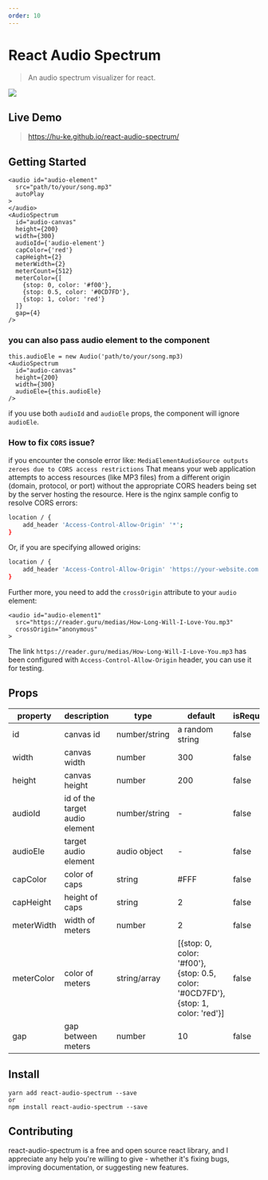 ```yaml
---
order: 10
---
```


# React Audio Spectrum
> An audio spectrum visualizer for react.

![](https://hu-ke.github.io/react-audio-spectrum/react-audio-spectrum-demo.gif)
## Live Demo
> https://hu-ke.github.io/react-audio-spectrum/

## Getting Started
```
<audio id="audio-element"
  src="path/to/your/song.mp3"
  autoPlay
>
</audio>
<AudioSpectrum
  id="audio-canvas"
  height={200}
  width={300}
  audioId={'audio-element'}
  capColor={'red'}
  capHeight={2}
  meterWidth={2}
  meterCount={512}
  meterColor={[
    {stop: 0, color: '#f00'},
    {stop: 0.5, color: '#0CD7FD'},
    {stop: 1, color: 'red'}
  ]}
  gap={4}
/>
```
### you can also pass audio element to the component
```
this.audioEle = new Audio('path/to/your/song.mp3) 
<AudioSpectrum
  id="audio-canvas"
  height={200}
  width={300}
  audioEle={this.audioEle}
/>
```
if you use both `audioId` and `audioEle` props, the component will ignore `audioEle`.
### How to fix `CORS` issue?
if you encounter the console error like: `MediaElementAudioSource outputs zeroes due to CORS access restrictions` That means your web application attempts to access resources (like MP3 files) from a different origin (domain, protocol, or port) without the appropriate CORS headers being set by the server hosting the resource. Here is the nginx sample config to resolve CORS errors:
```bash
location / {
    add_header 'Access-Control-Allow-Origin' '*';
}
```
Or, if you are specifying allowed origins:
```bash
location / {
    add_header 'Access-Control-Allow-Origin' 'https://your-website.com';
}
```
Further more, you need to add the `crossOrigin` attribute to your `audio` element:
```
<audio id="audio-element1"
  src="https://reader.guru/medias/How-Long-Will-I-Love-You.mp3"
  crossOrigin="anonymous"
>
```
The link `https://reader.guru/medias/How-Long-Will-I-Love-You.mp3` has been configured with `Access-Control-Allow-Origin` header, you can use it for testing.

## Props
| property | description | type|default| isRequired |
|---------|---------|-------------|---------|--------|
| id| canvas id|number/string| a random string|false|
|width|canvas width|number|300|false|
|height|canvas height|number|200|false|
|audioId|id of the target audio element|number/string| - |false|
|audioEle|target audio element|audio object| - |false|
|capColor|color of caps|string|#FFF|false|
|capHeight|height of caps|string|2|false|
|meterWidth|width of meters|number|2|false|
|meterColor|color of meters|string/array|[{stop: 0, color: '#f00'},{stop: 0.5, color: '#0CD7FD'},{stop: 1, color: 'red'}]|false|
|gap|gap between meters|number|10|false|
## Install
```
yarn add react-audio-spectrum --save
or
npm install react-audio-spectrum --save
```
## Contributing
react-audio-spectrum is a free and open source react library, and I appreciate any help you're willing to give - whether it's fixing bugs, improving documentation, or suggesting new features.
